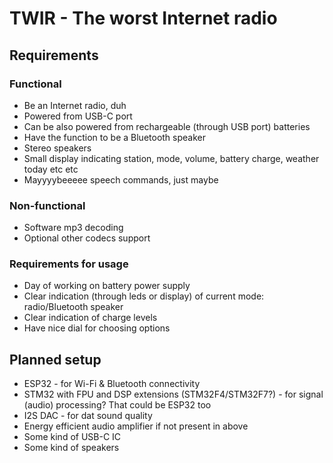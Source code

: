# TWIR - The worst Internet radio

## Requirements

### Functional
* Be an Internet radio, duh
* Powered from USB-C port
* Can be also powered from rechargeable (through USB port) batteries
* Have the function to be a Bluetooth speaker
* Stereo speakers
* Small display indicating station, mode, volume, battery charge, weather today etc etc
* Mayyyybeeeee speech commands, just maybe

### Non-functional
* Software mp3 decoding
* Optional other codecs support

### Requirements for usage
* Day of working on battery power supply
* Clear indication (through leds or display) of current mode: radio/Bluetooth speaker
* Clear indication of charge levels
* Have nice dial for choosing options

## Planned setup
* ESP32 - for Wi-Fi & Bluetooth connectivity
* STM32 with FPU and DSP extensions (STM32F4/STM32F7?) - for signal (audio) processing? That could be ESP32 too
* I2S DAC - for dat sound quality
* Energy efficient audio amplifier if not present in above
* Some kind of USB-C IC
* Some kind of speakers
